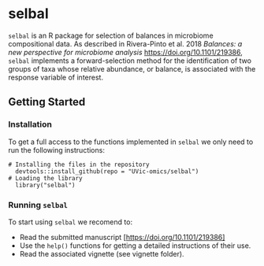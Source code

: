# selbal


 `selbal` is an R package for selection of balances in microbiome compositional data. As described in Rivera-Pinto et al. 2018 _Balances:  a new perspective for microbiome analysis_ https://doi.org/10.1101/219386, `selbal` implements a forward-selection method for the identification of two groups of taxa whose relative abundance, or balance, is associated with the response variable of interest.

## Getting Started


### Installation

To get a full access to the functions implemented in `selbal` we only need to run 
the following instructions:

```
# Installing the files in the repository
  devtools::install_github(repo = "UVic-omics/selbal")
# Loading the library
  library("selbal")
```

### Running `selbal`

To start using `selbal` we recomend to:

- Read the submitted manuscript [https://doi.org/10.1101/219386]
- Use the `help()` functions for getting a detailed instructions of their
  use.
- Read the associated vignette (see vignette folder).






